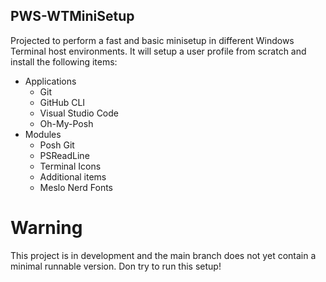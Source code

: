 ## **PWS-WTMiniSetup**

Projected to perform a fast and basic minisetup in different Windows Terminal host environments. It will setup a user profile from scratch and install the following items:
- Applications
    - Git
    - GitHub CLI
    - Visual Studio Code
    - Oh-My-Posh
- Modules
    - Posh Git
    - PSReadLine
    - Terminal Icons
    - Additional items
    - Meslo Nerd Fonts

# Warning
This project is in development and the main branch does not yet contain a minimal runnable version. Don try to run this setup!
